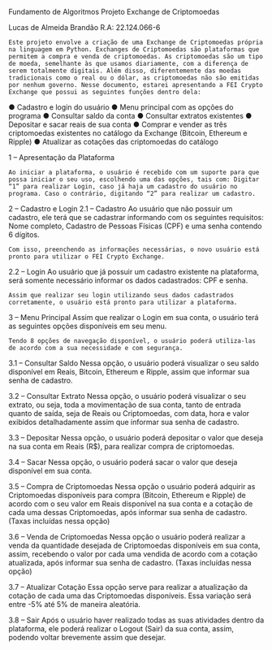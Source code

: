 Fundamento de Algoritmos
Projeto Exchange de Criptomoedas

Lucas de Almeida Brandão
 R.A: 22.124.066-6

    Este projeto envolve a criação de uma Exchange de Criptomoedas própria na linguagem em Python. Exchanges de Criptomoedas são plataformas que permitem a compra e venda de criptomoedas. As criptomoedas são um tipo de moeda, semelhante às que usamos diariamente, com a diferença de serem totalmente digitais. Além disso, diferentemente das moedas tradicionais como o real ou o dólar, as criptomoedas não são emitidas por nenhum governo. Nesse documento, estarei apresentando a FEI Crypto Exchange que possui as seguintes funções dentro dela:
● Cadastro e login do usuário
● Menu principal com as opções do programa
● Consultar saldo da conta
● Consultar extratos existentes
● Depositar e sacar reais de sua conta
● Comprar e vender as três criptomoedas existentes no catálogo da Exchange (Bitcoin, Ethereum e Ripple)
● Atualizar as cotações das criptomoedas do catálogo

1 – Apresentação da Plataforma
 
    Ao iniciar a plataforma, o usuário é recebido com um suporte para que possa iniciar o seu uso, escolhendo uma das opções, tais com: Digitar “1” para realizar Login, caso já haja um cadastro do usuário no programa. Caso o contrário, digitando “2” para realizar um cadastro.

2 – Cadastro e Login
2.1 – Cadastro
    Ao usuário que não possuir um cadastro, ele terá que se cadastrar informando com os seguintes requisitos: Nome completo, Cadastro de Pessoas Físicas (CPF) e uma senha contendo 6 dígitos.
 
    Com isso, preenchendo as informações necessárias, o novo usuário está pronto para utilizar o FEI Crypto Exchange.

2.2 – Login
    Ao usuário que já possuir um cadastro existente na plataforma, será somente necessário informar os dados cadastrados: CPF e senha.
 
    Assim que realizar seu login utilizando seus dados cadastrados corretamente, o usuário está pronto para utilizar a plataforma.

3 – Menu Principal
    Assim que realizar o Login em sua conta, o usuário terá as seguintes opções disponíveis em seu menu.
 
    Tendo 8 opções de navegação disponível, o usuário poderá utiliza-las de acordo com a sua necessidade e com segurança.

3.1 – Consultar Saldo
    Nessa opção, o usuário poderá visualizar o seu saldo disponível em Reais, Bitcoin, Ethereum e Ripple, assim que informar sua senha de cadastro.
 
3.2 – Consultar Extrato
    Nessa opção, o usuário poderá visualizar o seu extrato, ou seja, toda a movimentação de sua conta, tanto de entrada quanto de saída, seja de Reais ou Criptomoedas, com data, hora e valor exibidos detalhadamente assim que informar sua senha de cadastro.
 
3.3 – Depositar
    Nessa opção, o usuário poderá depositar o valor que deseja na sua conta em Reais (R$), para realizar compra de criptomoedas.
 
3.4 – Sacar
    Nessa opção, o usuário poderá sacar o valor que deseja disponível em sua conta.
 
3.5 – Compra de Criptomoedas
    Nessa opção o usuário poderá adquirir as Criptomoedas disponíveis para compra (Bitcoin, Ethereum e Ripple) de acordo com o seu valor em Reais disponível na sua conta e a cotação de cada uma dessas Criptomoedas, após informar sua senha de cadastro. (Taxas incluídas nessa opção)
 
3.6 – Venda de Criptomoedas
    Nessa opção o usuário poderá realizar a venda da quantidade desejada de Criptomoedas disponíveis em sua conta, assim, recebendo o valor por cada uma vendida de acordo com a cotação atualizada, após informar sua senha de cadastro. (Taxas incluídas nessa opção)
 
3.7 – Atualizar Cotação
    Essa opção serve para realizar a atualização da cotação de cada uma das Criptomoedas disponíveis. Essa variação será entre -5% até 5% de maneira aleatória.
 
3.8 – Sair
    Após o usuário haver realizado todas as suas atividades dentro da plataforma, ele poderá realizar o Logout (Sair) da sua conta, assim, podendo voltar brevemente assim que desejar.
 
